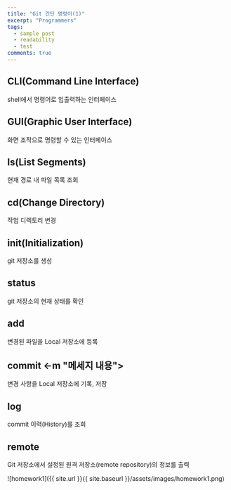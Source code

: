 ```yaml
---
title: "Git 간단 명령어(1)"
excerpt: "Programmers"
tags: 
  - sample post
  - readability
  - test
comments: true
---
```


## CLI(Command Line Interface)
shell에서 명령어로 입출력하는 인터페이스

## GUI(Graphic User Interface)
화면 조작으로 명령할 수 있는 인터페이스

## ls(List Segments)
현재 경로 내 파일 목록 조회

## cd(Change Directory)
작업 디렉토리 변경

## init(Initialization)
git 저장소를 생성

## status
git 저장소의 현재 상태를 확인

## add
변경된 파일을 Local 저장소에 등록

## commit <-m "메세지 내용">
변경 사항을 Local 저장소에 기록, 저장

## log
commit 이력(History)를 조회

## remote
Git 저장소에서 설정된 원격 저장소(remote repository)의 정보를 출력

![homework1]({{ site.url }}{{ site.baseurl }}/assets/images/homework1.png)